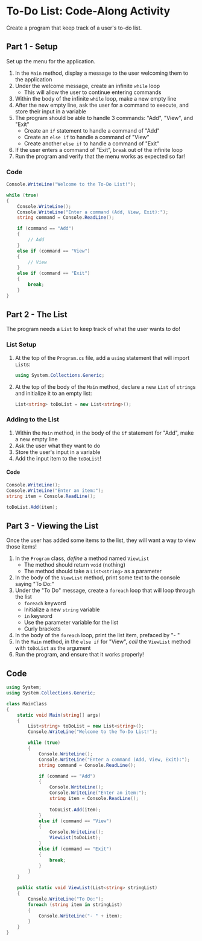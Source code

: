 # To-Do List: Code-Along Activity
Create a program that keep track of a user's to-do list.

## Part 1 - Setup
Set up the menu for the application.

1. In the `Main` method, display a message to the user welcoming them to the application
1. Under the welcome message, create an infinite `while` loop
    - This will allow the user to continue entering commands
1. Within the body of the infinite `while` loop, make a new empty line
1. After the new empty line, ask the user for a command to execute, and store their input in a variable
1. The program should be able to handle 3 commands: "Add", "View", and "Exit"
    - Create an `if` statement to handle a command of "Add"
    - Create an `else if` to handle a command of "View"
    - Create another `else if` to handle a command of "Exit"
1. If the user enters a command of "Exit", `break` out of the infinite loop
1. Run the program and verify that the menu works as expected so far!

### Code
```cs
Console.WriteLine("Welcome to the To-Do List!");

while (true)
{
    Console.WriteLine();
    Console.WriteLine("Enter a command (Add, View, Exit):");
    string command = Console.ReadLine();

    if (command == "Add")
    {
        // Add
    }
    else if (command == "View")
    {
        // View
    }
    else if (command == "Exit")
    {
        break;
    }
}
```

## Part 2 - The List
The program needs a `List` to keep track of what the user wants to do!

### List Setup
1. At the top of the `Program.cs` file, add a `using` statement that will import `List`s:  
    ```cs
    using System.Collections.Generic;
    ```
1. At the top of the body of the `Main` method, declare a new `List` of `string`s and initialize it to an empty list:  
    ```cs
    List<string> toDoList = new List<string>();
    ```

### Adding to the List
1. Within the `Main` method, in the body of the `if` statement for "Add", make a new empty line
1. Ask the user what they want to do
1. Store the user's input in a variable
1. Add the input item to the `toDoList`!

#### Code
```cs
Console.WriteLine();
Console.WriteLine("Enter an item:");
string item = Console.ReadLine();

toDoList.Add(item);
```

## Part 3 - Viewing the List
Once the user has added some items to the list, they will want a way to view those items!

1. In the `Program` class, _define_ a method named `ViewList`
    - The method should return `void` (nothing)
    - The method should take a `List<string>` as a parameter
1. In the body of the `ViewList` method, print some text to the console saying "To Do:"
1. Under the "To Do" message, create a `foreach` loop that will loop through the list
    - `foreach` keyword
    - Initialize a new `string` variable
    - `in` keyword
    - Use the parameter variable for the list
    - Curly brackets
1. In the body of the `foreach` loop, print the list item, prefaced by "- "
1. In the `Main` method, in the `else if` for "View", _call_ the `ViewList` method with `toDoList` as the argument
1. Run the program, and ensure that it works properly!

## Code
```cs
using System;
using System.Collections.Generic;

class MainClass
{
    static void Main(string[] args)
    {
        List<string> toDoList = new List<string>();
        Console.WriteLine("Welcome to the To-Do List!");

        while (true)
        {
			Console.WriteLine();
            Console.WriteLine("Enter a command (Add, View, Exit):");
            string command = Console.ReadLine();

            if (command == "Add")
            {
				Console.WriteLine();
                Console.WriteLine("Enter an item:");
                string item = Console.ReadLine();
                
                toDoList.Add(item);
            }
            else if (command == "View")
            {
				Console.WriteLine();
                ViewList(toDoList);
            }
            else if (command == "Exit")
            {
                break;
            }
        }
    }

    public static void ViewList(List<string> stringList)
    {
        Console.WriteLine("To Do:");
        foreach (string item in stringList)
        {
            Console.WriteLine("- " + item);
        }
    }
}
```
